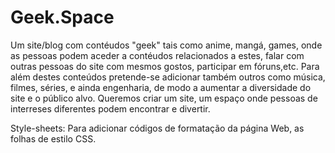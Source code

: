 # Geek.Space
Um site/blog com contéudos "geek" tais como anime, mangá, games, onde as pessoas podem aceder a contéudos relacionados a estes, falar com outras pessoas do site com mesmos gostos, participar em fóruns,etc. Para além destes conteúdos pretende-se adicionar também outros como música, filmes, séries, e ainda engenharia, de modo a aumentar a diversidade do site e o público alvo. Queremos criar um site, um espaço onde pessoas de interreses diferentes podem encontrar e divertir.

Style-sheets: Para adicionar códigos de formatação da página Web, as folhas de estilo CSS.

